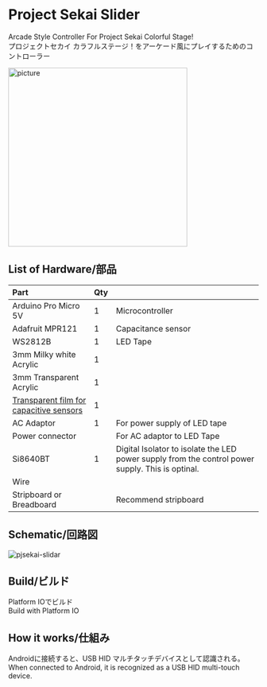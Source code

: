 # Project Sekai Slider
Arcade Style Controller For Project Sekai Colorful Stage!  
プロジェクトセカイ カラフルステージ！をアーケード風にプレイするためのコントローラー  

<img width="360" alt="picture" src="https://user-images.githubusercontent.com/16555696/175815366-ba8c9e83-4401-4b38-926a-aee3e0e676c5.png">

## List of Hardware/部品
|Part|Qty||
|:----|:----|:----|
|Arduino Pro Micro 5V|1|Microcontroller|
|Adafruit MPR121|1|Capacitance sensor|
|WS2812B|1|LED Tape|
|3mm Milky white Acrylic |1| |
|3mm Transparent Acrylic|1| |
|[Transparent film for capacitive sensors](https://www.amazon.co.jp/dp/B015R4RYL6)|1| |
|AC Adaptor|1|For power supply of LED tape|
|Power connector| |For AC adaptor to LED Tape|
|Si8640BT|1|Digital Isolator to isolate the LED power supply from the control power supply. This is optinal.|
|Wire| | |
|Stripboard or Breadboard| |Recommend stripboard|
 
## Schematic/回路図
![pjsekai-slidar](https://user-images.githubusercontent.com/16555696/175814429-3f9bb644-7874-4d54-a7de-323d1facfc80.png)
 
## Build/ビルド
Platform IOでビルド  
Build with Platform IO
 
## How it works/仕組み
Androidに接続すると、USB HID マルチタッチデバイスとして認識される。  
When connected to Android, it is recognized as a USB HID multi-touch device.  
 
